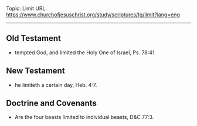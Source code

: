 Topic: Limit
URL: https://www.churchofjesuschrist.org/study/scriptures/tg/limit?lang=eng

---

## Old Testament

- tempted God, and limited the Holy One of Israel, Ps. 78:41.

## New Testament

- he limiteth a certain day, Heb. 4:7.

## Doctrine and Covenants

- Are the four beasts limited to individual beasts, D&C 77:3.

